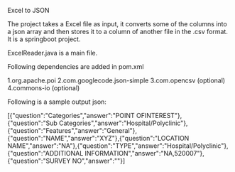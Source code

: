 Excel to JSON

The project takes a Excel file as input, it converts some of the columns into a json array and then stores it to a column of another file in the .csv format. It is a springboot project.

ExcelReader.java is a main file.

Following dependencies are added in pom.xml

1.org.apache.poi
2.com.googlecode.json-simple
3.com.opencsv (optional)
4.commons-io (optional)

Following is a sample output json:

[{"question":"Categories","answer":"POINT OFINTEREST"},{"question":"Sub Categories","answer":"Hospital/Polyclinic"},{"question":"Features","answer":"General"},{"question":"NAME","answer":"XYZ"},{"question":"LOCATION NAME","answer":"NA"},{"question":"TYPE","answer":"Hospital/Polyclinic"},{"question":"ADDITIONAL INFORMATION","answer":"NA,520007"},{"question":"SURVEY NO","answer":""}]
